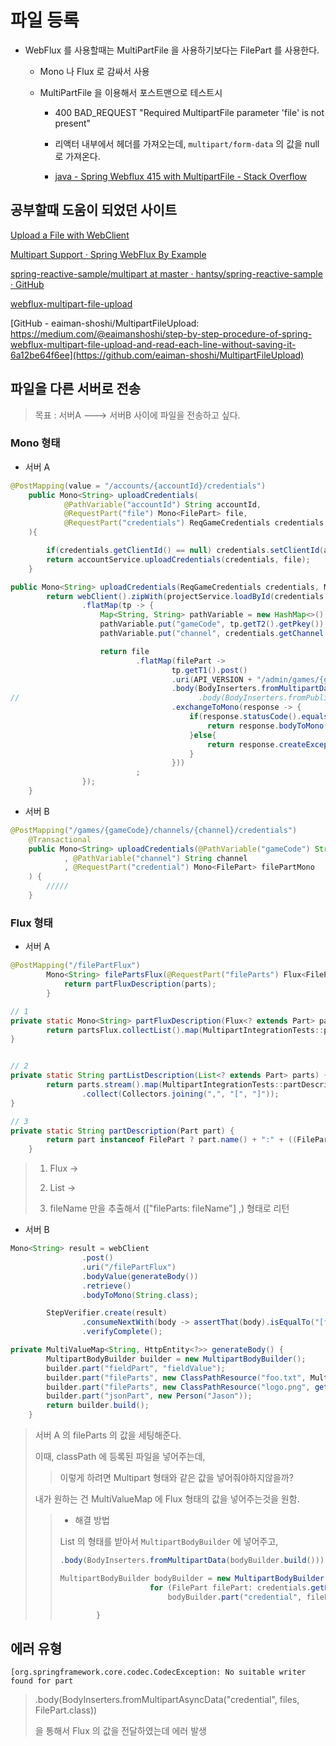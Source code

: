 # 파일 등록

- WebFlux 를 사용할때는 MultiPartFile 을 사용하기보다는 FilePart 를 사용한다.
  
  - Mono 나 Flux 로 감싸서 사용
    
  - MultiPartFile 을 이용해서 포스트맨으로 테스트시
    
    - 400 BAD_REQUEST "Required MultipartFile parameter 'file' is not present"
      
    - 리액터 내부에서 헤더를 가져오는데, `multipart/form-data` 의 값을 null 로 가져온다.
      
    - [java - Spring Webflux 415 with MultipartFile - Stack Overflow](https://stackoverflow.com/questions/49457761/spring-webflux-415-with-multipartfile)
      

## 공부할때 도움이 되었던 사이트

[Upload a File with WebClient](https://www.baeldung.com/spring-webclient-upload-file)

[Multipart Support · Spring WebFlux By Example](https://hantsy.github.io/spring-reactive-sample/web/multipart.html)

[spring-reactive-sample/multipart at master · hantsy/spring-reactive-sample · GitHub](https://github.com/hantsy/spring-reactive-sample/tree/master/multipart)

[webflux-multipart-file-upload](https://medium.com/@eaimanshoshi/step-by-step-procedure-of-spring-webflux-multipart-file-upload-and-read-each-line-without-saving-it-6a12be64f6ee)

[GitHub - eaiman-shoshi/MultipartFileUpload: https://medium.com/@eaimanshoshi/step-by-step-procedure-of-spring-webflux-multipart-file-upload-and-read-each-line-without-saving-it-6a12be64f6ee](https://github.com/eaiman-shoshi/MultipartFileUpload)

## 파일을 다른 서버로 전송

> 목표 : 서버A ---> 서버B 사이에 파일을 전송하고 싶다.

### Mono<FilePart> 형태

- 서버 A

```java
@PostMapping(value = "/accounts/{accountId}/credentials")
    public Mono<String> uploadCredentials(
            @PathVariable("accountId") String accountId,
            @RequestPart("file") Mono<FilePart> file,
            @RequestPart("credentials") ReqGameCredentials credentials
    ){

        if(credentials.getClientId() == null) credentials.setClientId(accountId);
        return accountService.uploadCredentials(credentials, file);
    }
```

```java
public Mono<String> uploadCredentials(ReqGameCredentials credentials, Mono<FilePart> file) {
        return webClient().zipWith(projectService.loadById(credentials.getPid()))
                .flatMap(tp -> {
                    Map<String, String> pathVariable = new HashMap<>();
                    pathVariable.put("gameCode", tp.getT2().getPkey());
                    pathVariable.put("channel", credentials.getChannel());

                    return file
                            .flatMap(filePart ->
                                    tp.getT1().post()
                                    .uri(API_VERSION + "/admin/games/{gameCode}/channels/{channel}/credentials", pathVariable)
                                    .body(BodyInserters.fromMultipartData("credential", filePart))
//                                        .body(BodyInserters.fromPublisher(filePart.content(), DataBuffer.class))
                                    .exchangeToMono(response -> {
                                        if(response.statusCode().equals(HttpStatus.OK)){
                                            return response.bodyToMono(String.class);
                                        }else{
                                            return response.createException().flatMap(Mono::error);
                                        }
                                    }))
                            ;
                });
    }
```

- 서버 B

```java
@PostMapping("/games/{gameCode}/channels/{channel}/credentials")
    @Transactional
    public Mono<String> uploadCredentials(@PathVariable("gameCode") String gameCode
            , @PathVariable("channel") String channel
            , @RequestPart("credential") Mono<FilePart> filePartMono
    ) {
        /////
    }
```

### Flux<FilePart> 형태

- 서버 A

```java
@PostMapping("/filePartFlux")
        Mono<String> filePartsFlux(@RequestPart("fileParts") Flux<FilePart> parts) {
            return partFluxDescription(parts);
        }
```

```java
// 1
private static Mono<String> partFluxDescription(Flux<? extends Part> partsFlux) {
        return partsFlux.collectList().map(MultipartIntegrationTests::partListDescription);
}


// 2
private static String partListDescription(List<? extends Part> parts) {
        return parts.stream().map(MultipartIntegrationTests::partDescription)
                .collect(Collectors.joining(",", "[", "]"));
}

// 3
private static String partDescription(Part part) {
        return part instanceof FilePart ? part.name() + ":" + ((FilePart) part).filename() : part.name();
    }
```

> 1. Flux<FilePart> ->
>   
> 2. List<FilePart> ->
>   
> 3. fileName 만을 추출해서 (["fileParts: fileName"] ,) 형태로 리턴
>   

- 서버 B

```java
Mono<String> result = webClient
                .post()
                .uri("/filePartFlux")
                .bodyValue(generateBody())
                .retrieve()
                .bodyToMono(String.class);

        StepVerifier.create(result)
                .consumeNextWith(body -> assertThat(body).isEqualTo("[fileParts:foo.txt,fileParts:logo.png]"))
                .verifyComplete();
```

```java
private MultiValueMap<String, HttpEntity<?>> generateBody() {
        MultipartBodyBuilder builder = new MultipartBodyBuilder();
        builder.part("fieldPart", "fieldValue");
        builder.part("fileParts", new ClassPathResource("foo.txt", MultipartHttpMessageReader.class));
        builder.part("fileParts", new ClassPathResource("logo.png", getClass()));
        builder.part("jsonPart", new Person("Jason"));
        return builder.build();
    }
```

> 서버 A 의 fileParts 의 값을 세팅해준다.
> 
> 이때, classPath 에 등록된 파일을 넣어주는데,
> 
> > 이렇게 하려면 Multipart 형태와 같은 값을 넣어줘야하지않을까?
> 
> 내가 원하는 건 MultiValueMap 에 Flux<FilePart> 형태의 값을 넣어주는것을 원함.
> 
> > - 해결 방법
> > 
> > List<FilePart> 의 형태를 받아서 `MultipartBodyBuilder` 에 넣어주고,
> > 
> > ```java
> > .body(BodyInserters.fromMultipartData(bodyBuilder.build()))
> > ```
> > 
> > ```java
> > MultipartBodyBuilder bodyBuilder = new MultipartBodyBuilder();
> >                     for (FilePart filePart: credentials.getFiles()) {
> >                         bodyBuilder.part("credential", filePart)
> > 
> >         }
> > ```

## 에러 유형

```
[org.springframework.core.codec.CodecException: No suitable writer found for part
```

> .body(BodyInserters.fromMultipartAsyncData("credential", files, FilePart.class))
> 
> 을 통해서 Flux<FilePart> 의 값을 전달하였는데 에러 발생
